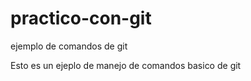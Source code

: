 # practico-con-git
ejemplo de comandos de git

Esto es un ejeplo de manejo de comandos basico de git
